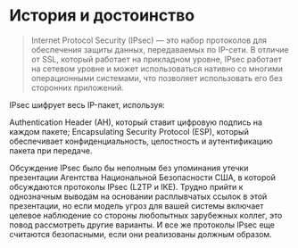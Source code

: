 # История и достоинство
> Internet Protocol Security (IPsec) — это набор протоколов для обеспечения защиты данных, передаваемых по IP-сети. В отличие от SSL, который работает на прикладном уровне, IPsec работает на сетевом уровне и может использоваться нативно со многими операционными системами, что позволяет использовать его без сторонних приложений.

IPsec шифрует весь IP-пакет, используя:

Authentication Header (AH), который ставит цифровую подпись на каждом пакете;
Encapsulating Security Protocol (ESP), который обеспечивает конфиденциальность, целостность и аутентификацию пакета при передаче.

Обсуждение IPsec было бы неполным без упоминания утечки презентации Агентства Национальной Безопасности США, в которой обсуждаются протоколы IPsec (L2TP и IKE). Трудно прийти к однозначным выводам на основании расплывчатых ссылок в этой презентации, но если модель угроз для вашей системы включает целевое наблюдение со стороны любопытных зарубежных коллег, это повод рассмотреть другие варианты. И все же протоколы IPsec еще считаются безопасными, если они реализованы должным образом.

